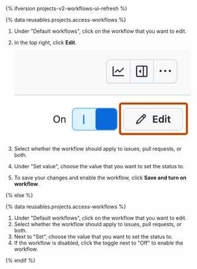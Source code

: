 {% ifversion projects-v2-workflows-ui-refresh %}

{% data reusables.projects.access-workflows %}
1. Under "Default workflows", click on the workflow that you want to edit.
1. In the top right, click **Edit**.

   ![Screenshot showing a project's menu bar. The "Edit" button is highlighted with an orange rectangle.](/assets/images/help/projects-v2/workflow-start-editing.png)

1. Select whether the workflow should apply to issues, pull requests, or both.
1. Under "Set value", choose the value that you want to set the status to.
1. To save your changes and enable the workflow, click **Save and turn on workflow**.

{% else %}

{% data reusables.projects.access-workflows %}
1. Under "Default workflows", click on the workflow that you want to edit.
1. Select whether the workflow should apply to issues, pull requests, or both.
1. Next to "Set", choose the value that you want to set the status to.
1. If the workflow is disabled, click the toggle next to "Off" to enable the workflow.

{% endif %}
